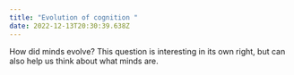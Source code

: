 ```yaml
---
title: "Evolution of cognition "
date: 2022-12-13T20:30:39.638Z
---
```

How did minds evolve? This question is interesting in its own right, but can also help us think about what minds are.